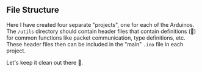 ## File Structure

Here I have created four separate "projects", one for each of the Arduinos. The `/utils` directory should contain header files that contain definitions (🤮) for common functions like packet communication, type definitions, etc. These header files then can be included in the "main" `.ino` file in each project.

Let's keep it clean out there 💪.
